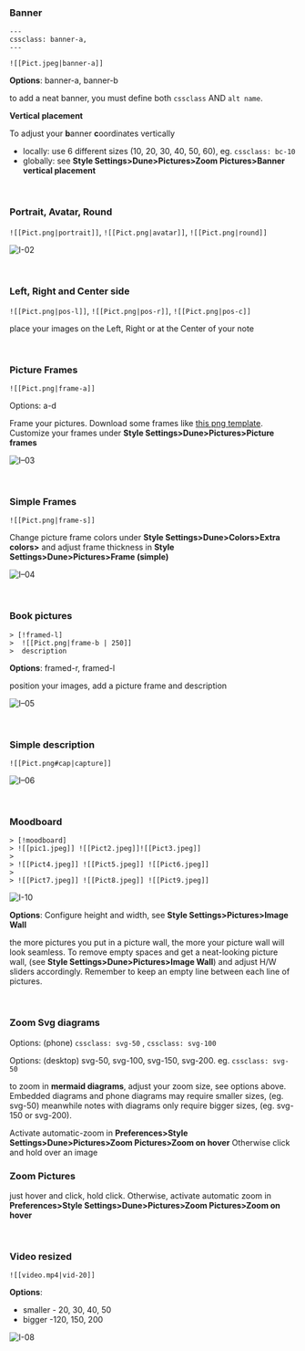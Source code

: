 ### Banner

```
---
cssclass: banner-a,
---
```
`![[Pict.jpeg|banner-a]]`

**Options**: banner-a, banner-b

to add a neat banner, you must define both `cssclass` AND `alt name`. 

**Vertical placement**

To adjust your **b**anner **c**oordinates vertically 
- locally: use 6 different sizes (10, 20, 30, 40, 50, 60), eg. `cssclass: bc-10` 
- globally: see **Style Settings>Dune>Pictures>Zoom Pictures>Banner vertical placement** 

<br>

### Portrait, Avatar, Round

`![[Pict.png|portrait]]`, `![[Pict.png|avatar]]`,  `![[Pict.png|round]]`


![I-02](https://user-images.githubusercontent.com/48620536/222981873-06037136-9876-45eb-b0a8-468ed5227443.png)

<br>

### Left, Right and Center side

`![[Pict.png|pos-l]]`, `![[Pict.png|pos-r]]`, `![[Pict.png|pos-c]]`

place your images on the Left, Right or at the Center of your note

<br>

### Picture Frames

`![[Pict.png|frame-a]]` 

Options: a-d

Frame your pictures. Download some frames like [this png template](https://pngimg.com/image/91008). Customize your frames under **Style Settings>Dune>Pictures>Picture frames**

![I–03](https://user-images.githubusercontent.com/48620536/222982094-4943ac34-34be-4587-8365-78408b671aff.png)

<br>

### Simple Frames

`![[Pict.png|frame-s]]`
 
Change picture frame colors under **Style Settings>Dune>Colors>Extra colors>** and adjust frame thickness in **Style Settings>Dune>Pictures>Frame (simple)**

![I–04](https://user-images.githubusercontent.com/48620536/222982126-2f17ba6c-9df1-4d13-8bad-9738f3072cc6.png)

<br>

### Book pictures

```
> [!framed-l] 
>  ![[Pict.png|frame-b | 250]]
>  description
```
**Options**: framed-r, framed-l

position your images, add a picture frame and description 

![I–05](https://user-images.githubusercontent.com/48620536/222982159-2f481d4c-634e-491f-9ac6-8b73ecbda539.png)

<br>

### Simple description

`![[Pict.png#cap|capture]]`

![I–06](https://user-images.githubusercontent.com/48620536/222982200-63caf748-6a65-42e3-a927-f262103943e6.png)

<br>

### Moodboard

```
> [!moodboard]
> ![[pic1.jpeg]] ![[Pict2.jpeg]]![[Pict3.jpeg]]
> 
> ![[Pict4.jpeg]] ![[Pict5.jpeg]] ![[Pict6.jpeg]] 
> 
> ![[Pict7.jpeg]] ![[Pict8.jpeg]] ![[Pict9.jpeg]] 
```
![I-10](https://user-images.githubusercontent.com/48620536/223212661-17a473b1-8151-4aac-b558-42c7fafe59a1.jpg)

**Options**: Configure height and width, see **Style Settings>Pictures>Image Wall**

the more pictures you put in a picture wall, the more your picture wall will look seamless. To remove empty spaces and get a neat-looking picture wall, (see **Style Settings>Dune>Pictures>Image Wall**) and adjust H/W sliders accordingly. Remember to keep an empty line between each line of pictures. 

<br>

### Zoom Svg diagrams

Options: (phone) `cssclass: svg-50` ,  `cssclass: svg-100` 

Options: (desktop) svg-50, svg-100, svg-150, svg-200. eg. `cssclass: svg-50` 

to zoom in **mermaid diagrams**, adjust your zoom size, see options above. Embedded diagrams and phone diagrams may require smaller sizes, (eg. svg-50) meanwhile notes with diagrams only require bigger sizes, (eg. svg-150 or svg-200). 

Activate automatic-zoom in **Preferences>Style Settings>Dune>Pictures>Zoom Pictures>Zoom on hover**
Otherwise click and hold over an image

### Zoom Pictures

just hover and click, hold click. Otherwise, activate automatic zoom in **Preferences>Style Settings>Dune>Pictures>Zoom Pictures>Zoom on hover**

<br>

### Video resized 

`![[video.mp4|vid-20]] `

**Options**: 
- smaller - 20, 30, 40, 50
- bigger -120, 150, 200

![I-08](https://user-images.githubusercontent.com/48620536/222982358-5d0eefcd-435a-4871-b73f-dcb46f973c96.png)
